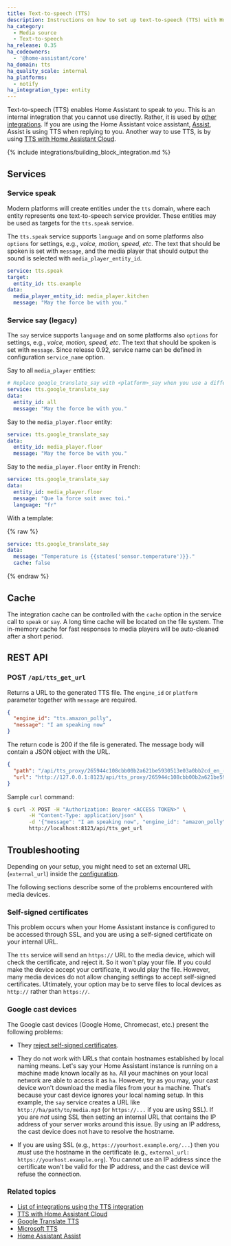 ```yaml
---
title: Text-to-speech (TTS)
description: Instructions on how to set up text-to-speech (TTS) with Home Assistant.
ha_category:
  - Media source
  - Text-to-speech
ha_release: 0.35
ha_codeowners:
  - '@home-assistant/core'
ha_domain: tts
ha_quality_scale: internal
ha_platforms:
  - notify
ha_integration_type: entity
---
```


Text-to-speech (TTS) enables Home Assistant to speak to you. This is an internal integration that you cannot use directly. Rather, it is used by [other integrations](https://www.home-assistant.io/integrations/#text-to-speech). If you are using the Home Assistant voice assistant, [Assist](https://www.home-assistant.io/voice_control/), Assist is using TTS when replying to you. Another way to use TTS, is by using [TTS with Home Assistant Cloud](https://www.nabucasa.com/config/tts/).

{% include integrations/building_block_integration.md %}

## Services

### Service speak

Modern platforms will create entities under the `tts` domain, where each entity represents one text-to-speech service provider. These entities may be used as targets for the `tts.speak` service.

The `tts.speak` service supports `language` and on some platforms also `options` for settings, e.g., _voice, motion, speed, etc_. The text that should be spoken is set with `message`, and the media player that should output the sound is selected with `media_player_entity_id`.

```yaml
service: tts.speak
target:
  entity_id: tts.example
data:
  media_player_entity_id: media_player.kitchen
  message: "May the force be with you."
```

### Service say (legacy)

The `say` service supports `language` and on some platforms also `options` for settings, e.g., _voice, motion, speed, etc_. The text that should be spoken is set with `message`. Since release 0.92, service name can be defined in configuration `service_name` option.

Say to all `media_player` entities:

```yaml
# Replace google_translate_say with <platform>_say when you use a different platform.
service: tts.google_translate_say
data:
  entity_id: all
  message: "May the force be with you."
```

Say to the `media_player.floor` entity:

```yaml
service: tts.google_translate_say
data:
  entity_id: media_player.floor
  message: "May the force be with you."
```

Say to the `media_player.floor` entity in French:

```yaml
service: tts.google_translate_say
data:
  entity_id: media_player.floor
  message: "Que la force soit avec toi."
  language: "fr"
```

With a template:

{% raw %}

```yaml
service: tts.google_translate_say
data:
  message: "Temperature is {{states('sensor.temperature')}}."
  cache: false
```

{% endraw %}

## Cache

The integration cache can be controlled with the `cache` option in the service call to `speak` or `say`. A long time cache will be located on the file system. The in-memory cache for fast responses to media players will be auto-cleaned after a short period.

## REST API

### POST `/api/tts_get_url`

Returns a URL to the generated TTS file. The `engine_id` or `platform` parameter together with `message` are required.

```json
{
  "engine_id": "tts.amazon_polly",
  "message": "I am speaking now"
}
```

The return code is 200 if the file is generated. The message body will contain a JSON object with the URL.

```json
{
  "path": "/api/tts_proxy/265944c108cbb00b2a621be5930513e03a0bb2cd_en_-_tts.demo.mp3",
  "url": "http://127.0.0.1:8123/api/tts_proxy/265944c108cbb00b2a621be5930513e03a0bb2cd_en_-_tts.demo.mp3"
}
```

Sample `curl` command:

```bash
$ curl -X POST -H "Authorization: Bearer <ACCESS TOKEN>" \
       -H "Content-Type: application/json" \
       -d '{"message": "I am speaking now", "engine_id": "amazon_polly"}' \
       http://localhost:8123/api/tts_get_url
```

## Troubleshooting

<div class='note'>

Depending on your setup, you might need to set an external URL (`external_url`) inside the [configuration](/docs/configuration/basic/).

</div>

The following sections describe some of the problems encountered with media devices.

### Self-signed certificates

This problem occurs when your Home Assistant instance is configured to be accessed through SSL, and you are using a self-signed certificate on your internal URL.

The `tts` service will send an `https://` URL to the media device, which will check the certificate, and reject it. So it won't play your file. If you could make the device accept your certificate, it would play the file. However, many media devices do not allow changing settings to accept self-signed certificates. Ultimately, your option may be to serve files to local devices as `http://` rather than `https://`.

### Google cast devices

The Google cast devices (Google Home, Chromecast, etc.) present the following problems:

- They [reject self-signed certificates](#self-signed-certificates).

- They do not work with URLs that contain hostnames established by local naming means. Let's say your Home Assistant instance is running on a machine made known locally as `ha`. All your machines on your local network are able to access it as `ha`. However, try as you may, your cast device won't download the media files from your `ha` machine. That's because your cast device ignores your local naming setup. In this example, the `say` service creates a URL like `http://ha/path/to/media.mp3` (or `https://...` if you are using SSL). If you are _not_ using SSL then setting an internal URL that contains the IP address of your server works around this issue. By using an IP address, the cast device does not have to resolve the hostname.

- If you are using SSL (e.g., `https://yourhost.example.org/...`) then you _must_ use the hostname in the certificate (e.g., `external_url: https://yourhost.example.org`). You cannot use an IP address since the certificate won't be valid for the IP address, and the cast device will refuse the connection.

### Related topics

- [List of integrations using the TTS integration](https://www.home-assistant.io/integrations/#text-to-speech)
- [TTS with Home Assistant Cloud](https://www.nabucasa.com/config/tts/)
- [Google Translate TTS](https://www.home-assistant.io/integrations/google_translate/)
- [Microsoft TTS](https://www.home-assistant.io/integrations/microsoft/)
- [Home Assistant Assist](https://www.home-assistant.io/voice_control/)